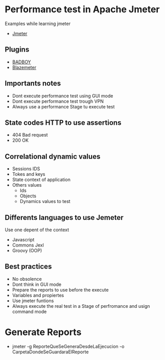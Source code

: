 # Performance test in Apache Jmeter

Examples while learning jmeter

- [Jmeter](https://jmeter.apache.org/)

## Plugins

- [BADBOY](opensource-demo.orangehrmlive.com)
- [Blazemeter](https://chrome.google.com/webstore/detail/blazemeter-the-continuous/mbopgmdnpcbohhpnfglgohlbhfongabi)

## Importants notes

- Dont execute performance test using GUI mode
- Dont execute performance test trough VPN
- Always use a performance Stage tu execute test

## State codes HTTP to use assertions

- 404 Bad request
- 200 OK
  
## Correlational dynamic values

- Sessions IDS
- Tokes and keys
- State context of application
- Others values
  - Ids
  - Objects
  - Dynamics values to test

## Differents languages to use Jemeter

Use one depent of the context

- Javascript
- Commons Jexl
- Groovy (OOP)

## Best practices

- No obsolence
- Dont think in GUI mode
- Prepare the reports to use before the execute
- Variables and propiertes
- Use jmeter funtions
- Always execute the real test in a Stage of perfromance and usign command mode

# Generate Reports 
- jmeter -g ReporteQueSeGeneraDesdeLaEjecucion -o CarpetaDondeSeGuardaraElReporte
  
